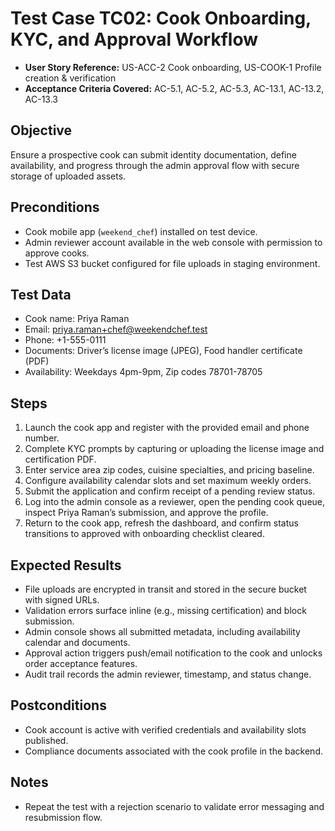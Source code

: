 # Test Case TC02: Cook Onboarding, KYC, and Approval Workflow

- **User Story Reference:** US-ACC-2 Cook onboarding, US-COOK-1 Profile creation & verification
- **Acceptance Criteria Covered:** AC-5.1, AC-5.2, AC-5.3, AC-13.1, AC-13.2, AC-13.3

## Objective
Ensure a prospective cook can submit identity documentation, define availability, and progress through the admin approval flow with secure storage of uploaded assets.

## Preconditions
- Cook mobile app (`weekend_chef`) installed on test device.
- Admin reviewer account available in the web console with permission to approve cooks.
- Test AWS S3 bucket configured for file uploads in staging environment.

## Test Data
- Cook name: Priya Raman
- Email: priya.raman+chef@weekendchef.test
- Phone: +1-555-0111
- Documents: Driver’s license image (JPEG), Food handler certificate (PDF)
- Availability: Weekdays 4pm-9pm, Zip codes 78701-78705

## Steps
1. Launch the cook app and register with the provided email and phone number.
2. Complete KYC prompts by capturing or uploading the license image and certification PDF.
3. Enter service area zip codes, cuisine specialties, and pricing baseline.
4. Configure availability calendar slots and set maximum weekly orders.
5. Submit the application and confirm receipt of a pending review status.
6. Log into the admin console as a reviewer, open the pending cook queue, inspect Priya Raman’s submission, and approve the profile.
7. Return to the cook app, refresh the dashboard, and confirm status transitions to approved with onboarding checklist cleared.

## Expected Results
- File uploads are encrypted in transit and stored in the secure bucket with signed URLs.
- Validation errors surface inline (e.g., missing certification) and block submission.
- Admin console shows all submitted metadata, including availability calendar and documents.
- Approval action triggers push/email notification to the cook and unlocks order acceptance features.
- Audit trail records the admin reviewer, timestamp, and status change.

## Postconditions
- Cook account is active with verified credentials and availability slots published.
- Compliance documents associated with the cook profile in the backend.

## Notes
- Repeat the test with a rejection scenario to validate error messaging and resubmission flow.
